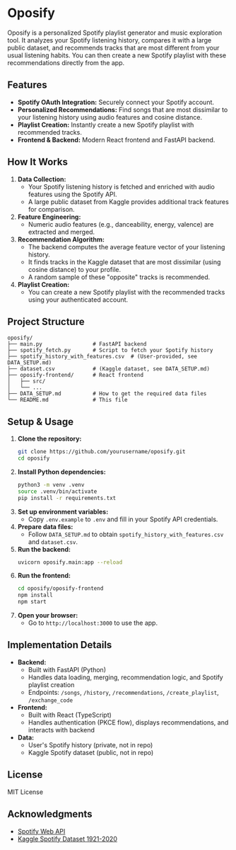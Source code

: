 # Oposify

Oposify is a personalized Spotify playlist generator and music exploration tool. It analyzes your Spotify listening history, compares it with a large public dataset, and recommends tracks that are most different from your usual listening habits. You can then create a new Spotify playlist with these recommendations directly from the app.

## Features
- **Spotify OAuth Integration:** Securely connect your Spotify account.
- **Personalized Recommendations:** Find songs that are most dissimilar to your listening history using audio features and cosine distance.
- **Playlist Creation:** Instantly create a new Spotify playlist with recommended tracks.
- **Frontend & Backend:** Modern React frontend and FastAPI backend.

## How It Works
1. **Data Collection:**
   - Your Spotify listening history is fetched and enriched with audio features using the Spotify API.
   - A large public dataset from Kaggle provides additional track features for comparison.
2. **Feature Engineering:**
   - Numeric audio features (e.g., danceability, energy, valence) are extracted and merged.
3. **Recommendation Algorithm:**
   - The backend computes the average feature vector of your listening history.
   - It finds tracks in the Kaggle dataset that are most dissimilar (using cosine distance) to your profile.
   - A random sample of these "opposite" tracks is recommended.
4. **Playlist Creation:**
   - You can create a new Spotify playlist with the recommended tracks using your authenticated account.

## Project Structure
```
oposify/
├── main.py                # FastAPI backend
├── spotify_fetch.py       # Script to fetch your Spotify history
├── spotify_history_with_features.csv  # (User-provided, see DATA_SETUP.md)
├── dataset.csv            # (Kaggle dataset, see DATA_SETUP.md)
├── oposify-frontend/      # React frontend
│   ├── src/
│   └── ...
├── DATA_SETUP.md          # How to get the required data files
└── README.md              # This file
```

## Setup & Usage
1. **Clone the repository:**
   ```bash
   git clone https://github.com/yourusername/oposify.git
   cd oposify
   ```
2. **Install Python dependencies:**
   ```bash
   python3 -m venv .venv
   source .venv/bin/activate
   pip install -r requirements.txt
   ```
3. **Set up environment variables:**
   - Copy `.env.example` to `.env` and fill in your Spotify API credentials.
4. **Prepare data files:**
   - Follow `DATA_SETUP.md` to obtain `spotify_history_with_features.csv` and `dataset.csv`.
5. **Run the backend:**
   ```bash
   uvicorn oposify.main:app --reload
   ```
6. **Run the frontend:**
   ```bash
   cd oposify/oposify-frontend
   npm install
   npm start
   ```
7. **Open your browser:**
   - Go to `http://localhost:3000` to use the app.

## Implementation Details
- **Backend:**
  - Built with FastAPI (Python)
  - Handles data loading, merging, recommendation logic, and Spotify playlist creation
  - Endpoints: `/songs`, `/history`, `/recommendations`, `/create_playlist`, `/exchange_code`
- **Frontend:**
  - Built with React (TypeScript)
  - Handles authentication (PKCE flow), displays recommendations, and interacts with backend
- **Data:**
  - User's Spotify history (private, not in repo)
  - Kaggle Spotify dataset (public, not in repo)

## License
MIT License

## Acknowledgments
- [Spotify Web API](https://developer.spotify.com/documentation/web-api/)
- [Kaggle Spotify Dataset 1921-2020](https://www.kaggle.com/datasets/yamaerenay/spotify-dataset-19212020-600k-tracks) 
